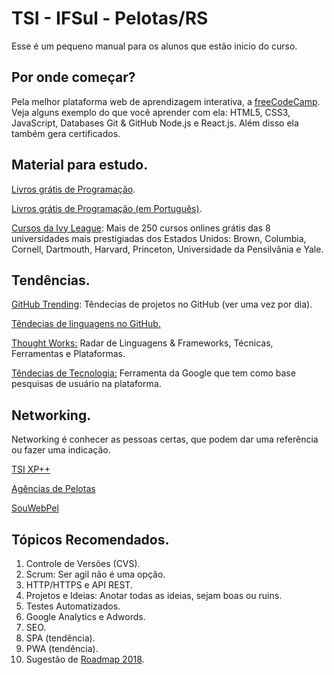 # TSI - IFSul - Pelotas/RS

Esse é um pequeno manual para os alunos que estão inicio do curso.


## Por onde começar?

Pela melhor plataforma web de aprendizagem interativa, a <a href="https://www.freecodecamp.org/" target="_blank">freeCodeCamp</a>.
<br>Veja alguns exemplo do que você aprender com ela: HTML5, CSS3, JavaScript, Databases Git & GitHub Node.js e React.js. Além disso ela também gera certificados. 

## Material para estudo.

<a href="https://github.com/EbookFoundation/free-programming-books" target="_blank"> Livros grátis de Programação</a>.

<a href="https://github.com/EbookFoundation/free-programming-books/blob/master/free-programming-books-pt_BR.md" target="_blank"> Livros grátis de Programação (em Português)</a>.

<a href="https://www.class-central.com/subject/cs" target="_blank">Cursos da Ivy League</a>: Mais de 250 cursos onlines grátis das 8 universidades mais prestigiadas dos Estados Unidos: Brown, Columbia, Cornell, Dartmouth, Harvard, Princeton, Universidade da Pensilvânia e Yale.

## Tendências.

<a href="https://github.com/trending" target="_blank"> GitHub Trending</a>: Têndecias de projetos no GitHub (ver uma vez por dia).

<a href="http://githut.info" target="_blank">Têndecias de linguagens no GitHub.</a>

<a href="https://www.thoughtworks.com/pt/radar" target="_blank">Thought Works:</a> Radar de Linguagens & Frameworks, Técnicas, Ferramentas e Plataformas.

<a href="https://trends.google.com.br/trends/home/t/BR" target="_blank">Têndecias de Tecnologia:</a> Ferramenta da Google que tem como base pesquisas de usuário na plataforma.

## Networking.
Networking é conhecer as pessoas certas, que podem dar uma referência ou fazer uma indicação.

<a href="https://www.facebook.com/groups/tsixp/" target="_blank">TSI XP++</a>

<a href="https://krishnaxavier.github.io/agencias-Pelotas-RS/" target="_blank">Agências de Pelotas</a>

<a href="https://www.facebook.com/souwebpel/" target="_blank">SouWebPel</a>

## Tópicos Recomendados.

<ol>  
  <li>Controle de Versões (CVS).</li>
  <li>Scrum: Ser agil não é uma opção.</li>
  <li>HTTP/HTTPS e API REST.</li>
  <li>Projetos e Ideias: Anotar todas as ideias, sejam boas ou ruins.</li>  
  <li>Testes Automatizados.</li>
  <li>Google Analytics e Adwords.</li>
  <li>SEO.</li>
  <li>SPA (tendência).</li>
  <li>PWA (tendência).</li>    
  <li>Sugestão de <a href="https://github.com/kamranahmedse/developer-roadmap" target="_blank">Roadmap 2018</a>.</li>
</ol>
